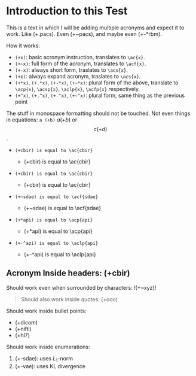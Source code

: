 Introduction to this Test
=========================

This is a text in which I will be adding multiple acronyms and expect it to work. Like (+.pacs). Even (+~pacs), and maybe even (+-*rbm).

How it works:

- `(+x)`: basic acronym instruction, translates to `\ac{x}`.
- `(+~x)`: full form of the acronym, translates to `\acf{x}`.
- `(+-x)`: always short form, traslates to `\acs{x}`.
- `(+x)`: always expand acronym, traslates to `\acs{x}`.
- `(+*x)`, `(+.*x)`, `(+-*x)`, `(+~*x)`: plural form of the above, translate to `\acp{x}`, `\acsp{x}`, `\aclp{x}`, `\acfp{x}` respectively.
- `(+^x)`, `(+.^x)`, `(+-^x)`, `(+~^x)`: plural form, same thing as the previous point

The stuff in monospace formatting should not be touched. Not even things in equations: `a (+b)` $a (+b)$ or $$c (+d)$$.

- `(+cbir) is equal to \ac{cbir}`

   - (+cbir) is equal to \ac{cbir}

- `(+cbir) is equal to \ac{cbir}`

   - (+cbir) is equal to \ac{cbir}

- `(+~sdae) is equal to \acf{sdae}`

   - (+~sdae) is equal to \acf{sdae}

- `(+*api) is equal to \acp{api}`

   - (+*api) is equal to \acp{api}

- `(+-^api) is equal to \aclp{api}`

   - (+-^api) is equal to \aclp{api}

Acronym Inside headers: (+cbir)
-------------------------------

Should work even when surrounded by characters: !(+~xyz)!

> Should also work inside quotes: (+ooo)

Should work inside bullet points:

- (+dicom)
- (+nifti)
- (+hl7)

Should work inside enumerations:

1. (+-sdae): uses $L_1$-norm
2. (+-vae): uses KL divergence

